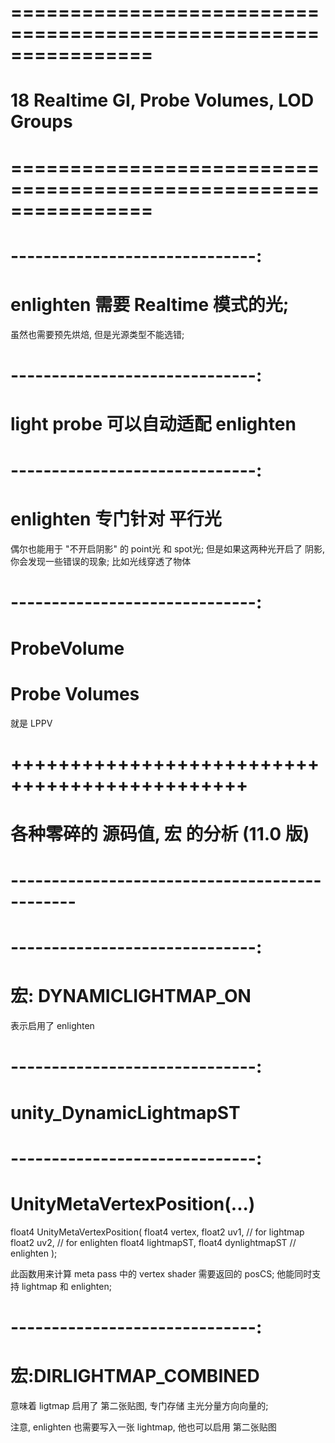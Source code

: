 # ================================================================ #
#               18 Realtime GI, Probe Volumes, LOD Groups
# ================================================================ #



# ------------------------------:
# enlighten 需要 Realtime 模式的光;
虽然也需要预先烘焙, 但是光源类型不能选错;

# ------------------------------:
# light probe 可以自动适配 enlighten


# ------------------------------:
# enlighten 专门针对 平行光
偶尔也能用于 "不开启阴影" 的 point光 和 spot光;
但是如果这两种光开启了 阴影, 你会发现一些错误的现象;
比如光线穿透了物体


# ------------------------------:
# ProbeVolume
# Probe Volumes
就是 LPPV





# ++++++++++++++++++++++++++++++++++++++++++++++ #
#          各种零碎的 源码值, 宏 的分析   (11.0 版)
# ---------------------------------------------- #


# ------------------------------:
# 宏: DYNAMICLIGHTMAP_ON
表示启用了 enlighten


# ------------------------------:
# unity_DynamicLightmapST


# ------------------------------:
# UnityMetaVertexPosition(...)

float4 UnityMetaVertexPosition( float4 vertex, 
                                float2 uv1,         // for lightmap
                                float2 uv2,         // for enlighten
                                float4 lightmapST, 
                                float4 dynlightmapST // enlighten
                                );

此函数用来计算 meta pass 中的 vertex shader 需要返回的 posCS;
他能同时支持 lightmap 和 enlighten;



# ------------------------------:
# 宏:DIRLIGHTMAP_COMBINED
意味着 ligtmap 启用了 第二张贴图, 专门存储 主光分量方向向量的;

注意, enlighten 也需要写入一张 lightmap, 他也可以启用 第二张贴图





















